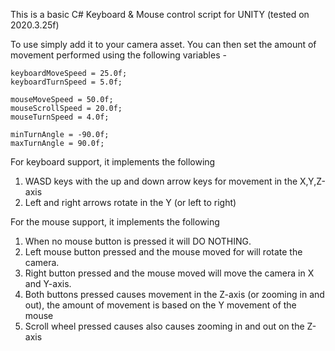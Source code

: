This is a basic C# Keyboard & Mouse control script for UNITY (tested on 2020.3.25f)

To use simply add it to your camera asset.
You can then set the amount of movement performed using the following variables -

	keyboardMoveSpeed = 25.0f;
	keyboardTurnSpeed = 5.0f;

	mouseMoveSpeed = 50.0f;
	mouseScrollSpeed = 20.0f;
	mouseTurnSpeed = 4.0f;

	minTurnAngle = -90.0f;
	maxTurnAngle = 90.0f;

For keyboard support, it implements the following
1) WASD keys with the up and down arrow keys for movement in the X,Y,Z-axis 
2) Left and right arrows rotate in the Y (or left to right)

For the mouse support, it implements the following 
1) When no mouse button is pressed it will DO NOTHING.
2) Left mouse button pressed and the mouse moved for will rotate the camera.
3) Right button pressed and the mouse moved will move the camera in X and Y-axis.
4) Both buttons pressed causes movement in the Z-axis (or zooming in and out), the amount of movement is based on the Y movement of the mouse
5) Scroll wheel pressed causes also causes zooming in and out on the Z-axis



